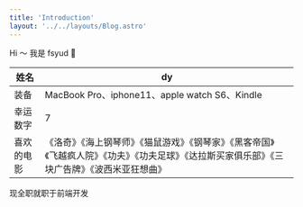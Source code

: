 ```yaml
---
title: 'Introduction'
layout: '../../layouts/Blog.astro'
---
```


Hi ～ 我是 fsyud 🧸

| 姓名     | dy                                            |
| -------- | --------------------------------------------- |
| 装备     | MacBook Pro、iphone11、apple watch S6、Kindle |
| 幸运数字 | 7                                             |
| 喜欢的电影 | 《洛奇》《海上钢琴师》《猫鼠游戏》《钢琴家》《黑客帝国》《飞越疯人院》《功夫》《功夫足球》《达拉斯买家俱乐部》《三块广告牌》《波西米亚狂想曲》 |

现全职就职于前端开发

